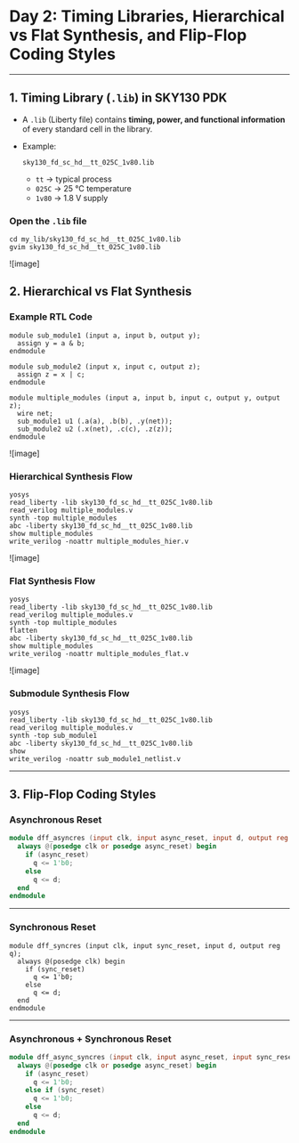 # **Day 2: Timing Libraries, Hierarchical vs Flat Synthesis, and Flip-Flop Coding Styles**

---

## 1. Timing Library (`.lib`) in SKY130 PDK

* A `.lib` (Liberty file) contains **timing, power, and functional information** of every standard cell in the library.
* Example:

  ```
  sky130_fd_sc_hd__tt_025C_1v80.lib
  ```

  * `tt` → typical process
  * `025C` → 25 °C temperature
  * `1v80` → 1.8 V supply

### Open the `.lib` file

```
cd my_lib/sky130_fd_sc_hd__tt_025C_1v80.lib
gvim sky130_fd_sc_hd__tt_025C_1v80.lib
```
![image]

## 2. Hierarchical vs Flat Synthesis

### Example RTL Code

```
module sub_module1 (input a, input b, output y);
  assign y = a & b;
endmodule

module sub_module2 (input x, input c, output z);
  assign z = x | c;
endmodule

module multiple_modules (input a, input b, input c, output y, output z);
  wire net;
  sub_module1 u1 (.a(a), .b(b), .y(net));
  sub_module2 u2 (.x(net), .c(c), .z(z));
endmodule
```

![image]

### **Hierarchical Synthesis Flow**

```
yosys
read_liberty -lib sky130_fd_sc_hd__tt_025C_1v80.lib
read_verilog multiple_modules.v
synth -top multiple_modules
abc -liberty sky130_fd_sc_hd__tt_025C_1v80.lib
show multiple_modules
write_verilog -noattr multiple_modules_hier.v
```
![image]

### **Flat Synthesis Flow**

```
yosys
read_liberty -lib sky130_fd_sc_hd__tt_025C_1v80.lib
read_verilog multiple_modules.v
synth -top multiple_modules
flatten
abc -liberty sky130_fd_sc_hd__tt_025C_1v80.lib
show multiple_modules
write_verilog -noattr multiple_modules_flat.v
```
![image]

### **Submodule Synthesis Flow**

```
yosys
read_liberty -lib sky130_fd_sc_hd__tt_025C_1v80.lib
read_verilog multiple_modules.v
synth -top sub_module1
abc -liberty sky130_fd_sc_hd__tt_025C_1v80.lib
show
write_verilog -noattr sub_module1_netlist.v
```

---

## 3. Flip-Flop Coding Styles

### Asynchronous Reset

```verilog
module dff_asyncres (input clk, input async_reset, input d, output reg q);
  always @(posedge clk or posedge async_reset) begin
    if (async_reset)
      q <= 1'b0;
    else
      q <= d;
  end
endmodule
```

---

### Synchronous Reset

```
module dff_syncres (input clk, input sync_reset, input d, output reg q);
  always @(posedge clk) begin
    if (sync_reset)
      q <= 1'b0;
    else
      q <= d;
  end
endmodule
```

---

### Asynchronous + Synchronous Reset

```verilog
module dff_async_syncres (input clk, input async_reset, input sync_reset, input d, output reg q);
  always @(posedge clk or posedge async_reset) begin
    if (async_reset)
      q <= 1'b0;
    else if (sync_reset)
      q <= 1'b0;
    else
      q <= d;
  end
endmodule
```
